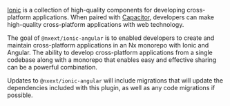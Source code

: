 [Ionic](https://ionicframework.com/docs/components) is a collection of high-quality components for developing cross-platform applications. When paired with [Capacitor](https://capacitorjs.com/docs), developers can make high-quality cross-platform applications with web technology.

The goal of `@nxext/ionic-angular` is to enabled developers to create and maintain cross-platform applications in an Nx monorepo with Ionic and Angular. The ability to develop cross-platform applications from a single codebase along with a monorepo that enables easy and effective sharing can be a powerful combination.

Updates to `@nxext/ionic-angular` will include migrations that will update the dependencies included with this plugin, as well as any code migrations if possible.
